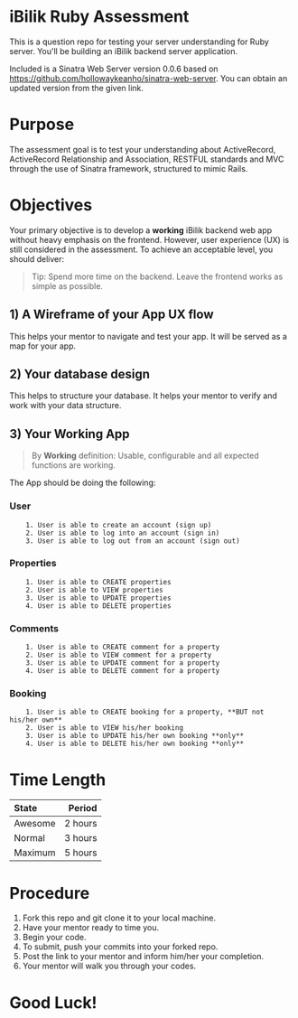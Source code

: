 # iBilik Ruby Assessment
This is a question repo for testing your server understanding for Ruby server. You'll be building an iBilik backend server application.

Included is a Sinatra Web Server version 0.0.6 based on https://github.com/hollowaykeanho/sinatra-web-server. You can obtain an updated version from the given link.

# Purpose
The assessment goal is to test your understanding about ActiveRecord, ActiveRecord Relationship and Association, RESTFUL standards and MVC through the use of Sinatra framework, structured to mimic Rails.

# Objectives
Your primary objective is to develop a **working** iBilik backend web app without heavy emphasis on the frontend. However, user experience (UX) is still considered in the assessment. To achieve an acceptable level, you should deliver:

> Tip: 
> Spend more time on the backend. Leave the frontend works as simple as possible.

## 1) A Wireframe of your App UX flow
This helps your mentor to navigate and test your app. It will be served as a map for your app.

## 2) Your database design
This helps to structure your database. It helps your mentor to verify and work with your data structure.

## 3) Your Working App
> By **Working** definition:
> Usable, configurable and all expected functions are working.

The App should be doing the following:

### User
		1. User is able to create an account (sign up)
		2. User is able to log into an account (sign in)
		3. User is able to log out from an account (sign out)

### Properties
		1. User is able to CREATE properties
		2. User is able to VIEW properties
		3. User is able to UPDATE properties
		4. User is able to DELETE properties

### Comments
		1. User is able to CREATE comment for a property
		2. User is able to VIEW comment for a property
		3. User is able to UPDATE comment for a property
		4. User is able to DELETE comment for a property

### Booking
		1. User is able to CREATE booking for a property, **BUT not his/her own**
		2. User is able to VIEW his/her booking
		3. User is able to UPDATE his/her own booking **only**
		4. User is able to DELETE his/her own booking **only**

# Time Length
| State  | Period |
| :------------ | -----:|
| Awesome       |  2 hours |
| Normal      |  3 hours |
| Maximum       |  5 hours  |

# Procedure
1. Fork this repo and git clone it to your local machine.
2. Have your mentor ready to time you.
3. Begin your code.
4. To submit, push your commits into your forked repo.
5. Post the link to your mentor and inform him/her your completion.
6. Your mentor will walk you through your codes.

# Good Luck!
